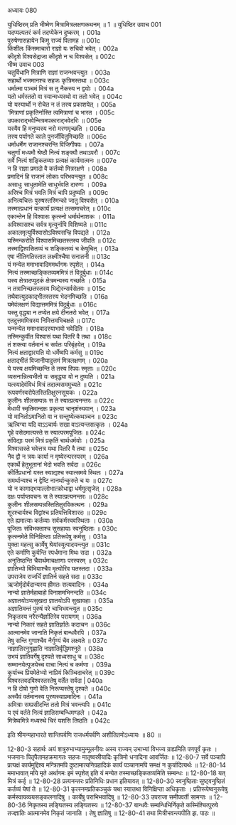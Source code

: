 अध्यायः 080

युधिष्ठिरम् प्रति भीष्मेण मित्रामित्रलक्षणकथनम् ॥ 1 ॥
युधिष्ठिर उवाच 	001  
यदप्यल्पतरं कर्म तदप्येकेन दुष्करम् ।	001a  
पुरुषेणासहायेन किमु राज्यं पितामह ॥	001c  
किंशीलः किंसमाचारो राज्ञो यः सचिवो भवेत् ।	002a  
कीदृशे विश्वसेद्राजा कीदृशे न च विश्वसेत् ॥	002c  
भीष्म उवाच 	003  
चतुर्विधानि मित्राणि राज्ञां राजन्भवन्त्युत ।	003a  
सहार्थो भजमानश्च सहजः कृत्रिमस्तथा ॥	003c  
धर्मात्मा पञ्चमं मित्रं स तु नैकस्य न द्वयोः ।	004a  
यतो धर्मस्ततो वा स्यान्मध्यस्थो वा ततो भवेत् ॥	004c  
यो यस्यार्थो न रोचेत न तं तस्य प्रकाशयेत् ।	005a  
\'मित्राणां प्रकृतिर्नास्ति त्वमित्राणां च भारत ।	005c  
उपकाराद्भवेन्मित्रमपकाराद्भवेदरिः ॥	005e  
यस्यैव हि मनुष्यस्य नरो मरणमृच्छति ।	006a  
तस्य पर्यागते काले पुनर्जीवितुमिच्छति ॥	006c  
धर्माधर्मेण राजानश्चरन्ति विजिगीषवः ।	007a  
चतुर्णां मध्यमौ श्रेष्ठौ नित्यं शङ्क्यौ तथाऽपरौ ।	007c  
सर्वे नित्यं शङ्कितव्याः प्रत्यक्षं कार्यमात्मनः ॥	007e  
न हि राज्ञा प्रमादो वै कर्तव्यो मित्ररक्षणे ।	008a  
प्रमादिनं हि राजानं लोकाः परिभवन्त्युत ॥	008c  
असाधुः साधुतामेति साधुर्भवति दारुणः ।	009a  
अरिश्च मित्रं भवति मित्रं चापि प्रदुष्यति ॥	009c  
अनित्यचित्तः पुरुषस्तस्मिन्को जातु विश्वसेत् ।	010a  
तस्मात्प्रधानं यत्कार्यं प्रत्यक्षं तत्समाचरेत् ॥	010c  
एकान्तेन हि विश्वासः कृत्स्नो धर्मार्थनाशकः ।	011a  
अविश्वासश्च सर्वत्र मृत्युर्नापि विशिष्यते ॥	011c  
अकालमृत्युर्विश्वासोऽविश्वसन्हि विपद्यते ।	012a  
यस्मिन्करोति विश्वासमिच्छतस्तस्य जीवति ॥	012c  
तस्माद्विश्वसितव्यं च शङ्कितव्यं च केषुचित् ।	013a  
एषा नीतिगतिस्तात लक्ष्मीश्चैषा सनातनी ॥	013c  
यं मन्येत ममाभावादिममर्थागमः स्पृशेत् ।	014a  
नित्यं तस्माच्छङ्कितव्यममित्रं तं विदुर्बुधाः ॥	014c  
यस्य क्षेत्रादप्युदकं क्षेत्रमन्यस्य गच्छति ।	015a  
न तत्रानिच्छतस्तस्य भिद्येरन्सर्वसेतवः ॥	015c  
तथैवात्युदकाद्भीतस्तस्य भेदनमिच्छति ।	016a  
यमेवंलक्षणं विद्यात्तममित्रं विदुर्बुधाः ॥	016c  
यस्तु वृद्ध्या न तप्येत क्षये दीनतरो भवेत् ।	017a  
एतदुत्तममित्रस्य निमित्तमभिचक्षते ॥	017c  
यन्मन्येत ममाभावादस्याभावो भवेदिति ।	018a  
तस्मिन्कुर्वीत विश्वासं यथा पितरि वै तथा ॥	018c  
तं शक्त्या वर्तमानं च सर्वतः परिबृंहयेत् ।	019a  
नित्यं क्षताद्वारयति यो धर्मेष्वपि कर्मसु ॥	019c  
क्षताद्भीतं विजानीयादुत्तमं मित्रलक्षणम् ।	020a  
ये यस्य क्षयमिच्छन्ति ते तस्य रिपवः स्मृताः ॥	020c  
व्यसनान्नित्यभीतो यः समृद्ध्या यो न दुष्यति ।	021a  
यत्स्यादेवंविधं मित्रं तदात्मसममुच्यते ॥	021c  
रूपवर्णस्वरोपेतस्तितिक्षुरनसूयकः ।	022a  
कुलीनः शीलसम्पन्नः स ते स्यात्प्रत्यनन्तरः ॥	022c  
मेधावी स्मृतिमान्दक्षः प्रकृत्या चानृशंस्यवान् ।	023a  
यो मानितोऽमानितो वा न सन्तुष्येत्कथञ्चन ॥	023c  
ऋत्विग्वा यदि वाऽऽचार्यः सखा वाऽत्यन्तसत्कृतः ।	024a  
गृहे वसेदमात्यस्ते स स्यात्परमपूजितः ॥	024c  
संविद्याः परमं मित्रं प्रकृतिं चार्थधर्मयोः ।	025a  
विश्वासस्ते भवेत्तत्र यथा पितरि वै तथा ॥	025c  
नैव द्वौ न त्रयः कार्या न मृष्येरन्परस्परम् ।	026a  
एकार्थे हेतुभूतानां भेदो भवति सर्वदा ॥	026c  
कीर्तिप्रधानो यस्त स्याद्यश्च स्यात्समये स्थितः ।	027a  
समर्थान्यश्च न द्वेष्टि नानर्थान्कुरुते च यः ॥	027c  
यो न कामाद्भयाल्लोभात्क्रोधाद्वा धर्ममुत्सृजेत् ।	028a  
दक्षः पर्याप्तवचनः स ते स्यात्प्रत्यनन्तरः ॥	028c  
कुलीनः शीलसम्पन्नस्तितिक्षुरविकत्थनः ।	029a  
शूरश्चार्यश्च विद्वांश्च प्रतिपत्तिविशारदः ॥	029c  
एते ह्यमात्याः कर्तव्याः सर्वकर्मस्ववस्थिताः ।	030a  
पूजिताः संविभक्ताश्च सुसहायाः स्वनुष्ठिताः ॥	030c  
कृत्स्नमेते विनिक्षिप्ताः प्रतिरूपेषु कर्मसु ।	031a  
युक्ता महत्सु कार्येषु श्रेयांस्युत्पादयन्त्युत ॥	031c  
एते कर्माणि कुर्वन्ति स्पर्धमाना मिथः सदा ।	032a  
अनुतिष्ठन्ति चैवार्थमाचक्षाणाः परस्परम् ॥	032c  
ज्ञातिभ्यो बिभियाश्चैव मृत्योरिव यतस्तदा ।	033a  
उपराजेव राजर्धिं ज्ञातिर्न सहते सदा ॥	033c  
ऋजोर्मृदोर्वदान्यस्य ह्रीमतः सत्यवादिनः ।	034a  
नान्यो ज्ञातेर्महाबाहो विनाशमभिनन्दति ॥	034c  
अज्ञातयोऽप्यसुखदा ज्ञातयोऽपि सुखावहाः ।	035a  
अज्ञातिमन्तं पुरुषं परे चाभिभवन्त्युत ॥	035c  
निकृतस्य नरैरन्यैर्ज्ञातिरेव परायणम् ।	036a  
नान्यो निकारं सहते ज्ञातिर्ज्ञातेः कदाचन ॥	036c  
आत्मानमेव जानाति निकृतं बान्धवैरपि ।	037a  
तेषु सन्ति गुणाश्चैव नैर्गुण्यं चैव लक्ष्यते ॥	037c  
नाज्ञातिरनुगृह्णाति नाज्ञातिर्वृद्धिमश्नुते ।	038a  
उभयं ज्ञातिवर्गेषु दृश्यते साध्वसाधु च ॥	038c  
सम्मानयेत्पूजयेच्च वाचा नित्यं च कर्मणा ।	039a  
कुर्याच्च प्रियमेतेभ्यो नाप्रियं किञ्चिदाचरेत् ॥	039c  
विश्वस्तवदविश्वस्तस्तेषु वर्तेत सर्वदा |	040a  
न हि दोषो गुणो वेति निरूप्यस्तेषु दृश्यते ॥	040c  
अस्यैवं वर्तमानस्य पुरुषस्याप्रमादिनः ।	041a  
अमित्राः सम्प्रसीदन्ति ततो मित्रं भवन्त्यपि ॥	041c  
य एवं वर्तते नित्यं ज्ञातिसम्बन्धिमण्डले ।	042a  
मित्रेष्वमित्रे मध्यस्थे चिरं यशसि तिष्ठति ॥ 	042c  

इति श्रीमन्महाभारते शान्तिपर्वणि राजधर्मपर्वणि अशीतितमोऽध्यायः ॥ 80 ॥

12-80-3 सहार्थः अयं शत्रुरुभाभ्यामुन्मूलनीयः अस्य राज्यम् उभाभ्यां विभज्य ग्राह्यमिति पणपूर्वं कृतः । भजमानः पितृपैतामहक्रमागतः सहजः मातृष्वस्रीयादिः कृत्रिमो धनादिना आवर्जितः ॥ 12-80-7 सर्वे पञ्चापि प्रत्यक्षं कार्यमुद्दिश्य मन्त्रितमपि दुष्टामात्यनिग्रहादिकं कार्यं पञ्चानामपि समक्षं न कुर्यादित्यर्थः ॥ 12-80-14 ममाभावात् मयि मृते अर्थागमः इमं स्पृशेत् इति यं मन्येत तस्माच्छङ्कितव्यमिति सम्बन्धः ॥ 12-80-18 यत् मित्रं कर्तृ ॥ 12-80-28 प्रत्यनन्तरः प्रतिनिधिः प्रधान इतियावत् ॥ 12-80-30 स्वनुष्ठिताः सुष्ट्वनुष्ठितं कर्तव्यं येषां ते ॥ 12-80-31 कृत्स्नमप्रतिकञ्चुकं यथा स्यात्तथा विनिक्षिप्ता अधिकृताः । प्रतिरूपेष्वनुरूपेषु कर्मस्वायव्ययसङ्कलनादिषु । कार्येषु पराभिभवादिषु ॥ 12-80-33 उपराजा समीपवर्ती सामन्तः ॥ 12-80-36 निकृतस्य लङ्घितस्य लङ्घितस्य ॥ 12-80-37 बान्धवैः सम्बन्धिभिर्निकृते कस्मिंश्चित्पुरुषे तज्ज्ञातिः आत्मानमेव निकृतं जानाति । तेषु ज्ञातिषु ॥ 12-80-41 तथा मित्रीभवन्त्यपीति झ. पाठः ॥
